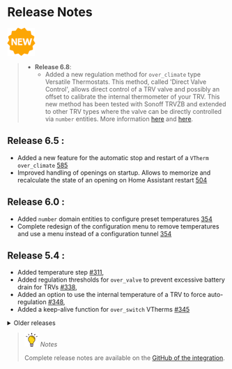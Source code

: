 # Release Notes

![New](images/new-icon.png)

> * **Release 6.8**:
>   - Added a new regulation method for `over_climate` type Versatile Thermostats. This method, called 'Direct Valve Control', allows direct control of a TRV valve and possibly an offset to calibrate the internal thermometer of your TRV. This new method has been tested with Sonoff TRVZB and extended to other TRV types where the valve can be directly controlled via `number` entities. More information [here](over-climate.md#lauto-régulation) and [here](self-regulation.md#auto-régulation-par-contrôle-direct-de-la-vanne).

## **Release 6.5** :
  - Added a new feature for the automatic stop and restart of a `VTherm over_climate` [585](https://github.com/jmcollin78/versatile_thermostat/issues/585)
  - Improved handling of openings on startup. Allows to memorize and recalculate the state of an opening on Home Assistant restart [504](https://github.com/jmcollin78/versatile_thermostat/issues/504)

## **Release 6.0** :
  - Added `number` domain entities to configure preset temperatures [354](https://github.com/jmcollin78/versatile_thermostat/issues/354)
  - Complete redesign of the configuration menu to remove temperatures and use a menu instead of a configuration tunnel [354](https://github.com/jmcollin78/versatile_thermostat/issues/354)

## **Release 5.4** :
  - Added temperature step [#311](https://github.com/jmcollin78/versatile_thermostat/issues/311),
  - Added regulation thresholds for `over_valve` to prevent excessive battery drain for TRVs [#338](https://github.com/jmcollin78/versatile_thermostat/issues/338),
  - Added an option to use the internal temperature of a TRV to force auto-regulation [#348](https://github.com/jmcollin78/versatile_thermostat/issues/348),
  - Added a keep-alive function for `over_switch` VTherms [#345](https://github.com/jmcollin78/versatile_thermostat/issues/345)

<details>
<summary>Older releases</summary>

> * **Release 5.3** : Added a function to control a central boiler [#234](https://github.com/jmcollin78/versatile_thermostat/issues/234) - more info here: [Central Boiler Control](#le-contrôle-dune-chaudière-centrale). Added the ability to disable security mode for the external thermometer [#343](https://github.com/jmcollin78/versatile_thermostat/issues/343)
> * **Release 5.2** : Added a `central_mode` to control all VTherms centrally [#158](https://github.com/jmcollin78/versatile_thermostat/issues/158).
> * **Release 5.1** : Limitation of values sent to valves and to the underlying climate temperature.
> * **Release 5.0** : Added central configuration to combine configurable attributes [#239](https://github.com/jmcollin78/versatile_thermostat/issues/239).
> * **Release 4.3** : Added an auto-fan mode for `over_climate` type to activate ventilation if temperature difference is large [#223](https://github.com/jmcollin78/versatile_thermostat/issues/223).
> * **Release 4.2** : The temperature curve slope is now calculated in °/hour instead of °/min [#242](https://github.com/jmcollin78/versatile_thermostat/issues/242). Fixed automatic opening detection by adding temperature curve smoothing.
> * **Release 4.1** : Added an **Expert** regulation mode where users can specify their own auto-regulation parameters instead of using pre-programmed ones [#194](https://github.com/jmcollin78/versatile_thermostat/issues/194).
> * **Release 4.0** : Added support for **Versatile Thermostat UI Card**. See [Versatile Thermostat UI Card](https://github.com/jmcollin78/versatile-thermostat-ui-card). Added a **Slow** regulation mode for slow-latency heating devices [#168](https://github.com/jmcollin78/versatile_thermostat/issues/168). Changed how **power is calculated** for VTherms with multi-underlying equipment [#146](https://github.com/jmcollin78/versatile_thermostat/issues/146). Added support for AC and Heat for VTherms via a switch [#144](https://github.com/jmcollin78/versatile_thermostat/pull/144)
> * **Release 3.8**: Added an **auto-regulation** function for `over_climate` thermostats regulated by the underlying climate. See [Auto-regulation](#lauto-régulation) and [#129](https://github.com/jmcollin78/versatile_thermostat/issues/129). Added the **ability to invert control** for `over_switch` thermostats to address installations with pilot wire and diode [#124](https://github.com/jmcollin78/versatile_thermostat/issues/124).
> * **Release 3.7**: Added the `over_valve` Versatile Thermostat type to control a TRV valve directly or any other dimmer type equipment for heating. Regulation is done directly by adjusting the percentage of opening of the underlying entity: 0 means the valve is off, 100 means the valve is fully open. See [#131](https://github.com/jmcollin78/versatile_thermostat/issues/131). Added a bypass function for opening detection [#138](https://github.com/jmcollin78/versatile_thermostat/issues/138). Added Slovak language support.
> * **Release 3.6**: Added the `motion_off_delay` parameter to improve motion detection handling [#116](https://github.com/jmcollin78/versatile_thermostat/issues/116), [#128](https://github.com/jmcollin78/versatile_thermostat/issues/128). Added AC mode (air conditioning) for `over_switch` VTherm. Prepared the GitHub project to facilitate contributions [#127](https://github.com/jmcollin78/versatile_thermostat/issues/127)
> * **Release 3.5**: Multiple thermostats possible in "thermostat over climate" mode [#113](https://github.com/jmcollin78/versatile_thermostat/issues/113)
> * **Release 3.4**: Bug fix and exposure of preset temperatures for AC mode [#103](https://github.com/jmcollin78/versatile_thermostat/issues/103)
> * **Release 3.3**: Added Air Conditioning (AC) mode. This function allows you to use the AC mode of your underlying thermostat. To use it, you must check the "Use AC Mode" option and define temperature values for presets and away presets.
> * **Release 3.2** : Added the ability to control multiple switches from the same thermostat. In this mode, switches are triggered with a delay to minimize the power required at any given time (minimizing overlap periods). See [Configuration](#sélectionnez-des-entités-pilotées)
> * **Release 3.1** : Added window/door open detection by temperature drop. This new feature automatically stops a radiator when the temperature drops suddenly. See [Auto Mode](#le-mode-auto)
> * **Major Release 3.0** : Added thermostat equipment and associated sensors (binary and non-binary). Much closer to the Home Assistant philosophy, you now have direct access to the energy consumed by the radiator controlled by the thermostat and many other sensors useful for your automations and dashboards.
> * **Release 2.3** : Added measurement of power and energy for the radiator controlled by the thermostat.
> * **Release 2.2** : Added a safety function to prevent leaving a radiator heating indefinitely in case of thermometer failure.
> * **Major Release 2.0** : Added the "over climate" thermostat allowing any thermostat to be transformed into a Versatile Thermostat and gain all its functionalities.

</details>

> ![Tip](images/tips.png) _*Notes*_
>
> Complete release notes are available on the [GitHub of the integration](https://github.com/jmcollin78/versatile_thermostat/releases/).